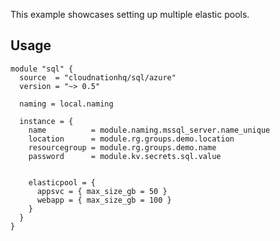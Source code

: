 This example showcases setting up multiple elastic pools.

## Usage

```hcl
module "sql" {
  source  = "cloudnationhq/sql/azure"
  version = "~> 0.5"

  naming = local.naming

  instance = {
    name          = module.naming.mssql_server.name_unique
    location      = module.rg.groups.demo.location
    resourcegroup = module.rg.groups.demo.name
    password      = module.kv.secrets.sql.value


    elasticpool = {
      appsvc = { max_size_gb = 50 }
      webapp = { max_size_gb = 100 }
    }
  }
}
```
